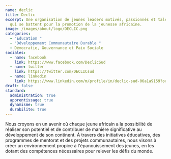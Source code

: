 ```yaml
---
name: declic
title: Declic
excerpt: Une organisation de jeunes leaders motivés, passionnés et talentueux
  qui se battent pour la promotion de la jeunesse africaine.
image: /images/about/logo/DECLIC.png
categories:
  - "Education "
  - "Développement Communautaire Durable "
  - Démocratie, Gouvernance et Paix Sociale
sociales:
  - name: facebook
    link: https://www.facebook.com/DeclicSud
  - name: twitter
    link: https://twitter.com/DECLICsud
  - name: linkedin
    link: https://www.linkedin.com/m/profile/in/declic-sud-06a1a9159?originalSubdomain=sn
draft: false
standard:
  administration: true
  apprentissage: true
  dynamisme: true
  durabilite: true
---
```


Nous croyons en un avenir où chaque jeune africain a la possibilité de réaliser son potentiel et de contribuer de manière significative au développement de son continent. À travers des initiatives éducatives, des programmes de mentorat et des projets communautaires, nous visons à créer un environnement propice à l'épanouissement des jeunes, en les dotant des compétences nécessaires pour relever les défis du monde.
